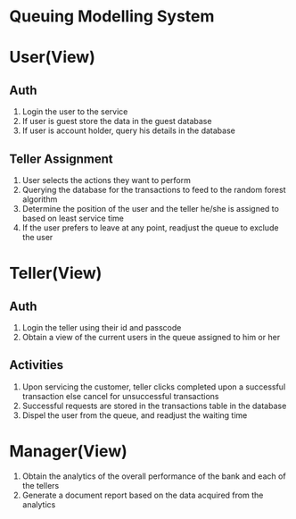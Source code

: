 # Queuing Modelling System

# User(View)

## Auth
1. Login the user to the service
2. If user is guest store the data in the guest database
3. If user is account holder, query his details in the database

## Teller Assignment
1. User selects the actions they want to perform
2. Querying the database for the transactions to feed to the random forest algorithm
3. Determine the position of the user and the teller he/she is assigned to based on least service time
4. If the user prefers to leave at any point, readjust the queue to exclude the user

# Teller(View)
## Auth
1. Login the teller using their id and passcode
2. Obtain a view of the current users in the queue assigned to him or her

## Activities
1. Upon servicing the customer, teller clicks completed upon a successful transaction else cancel for unsuccessful transactions
2. Successful requests are stored in the transactions table in the database
3. Dispel the user from the queue, and readjust the waiting time



# Manager(View)
1. Obtain the analytics of the overall performance of the bank and each of the tellers
2. Generate a document report based on the data acquired from the analytics
